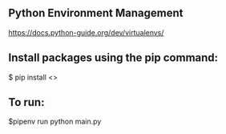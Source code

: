## Python Environment Management 
https://docs.python-guide.org/dev/virtualenvs/

## Install packages using the pip command:

$ pip install <<packagename>>

## To run: 
$pipenv run python main.py

